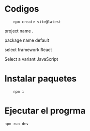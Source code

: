 # Codigos 
```shell
    npm create vite@latest
```
project name
.

package name
default

select framework
React

Select a variant
JavaScript

# Instalar paquetes
```shell
    npm i
```
# Ejecutar el progrma
```shell
npm run dev
```